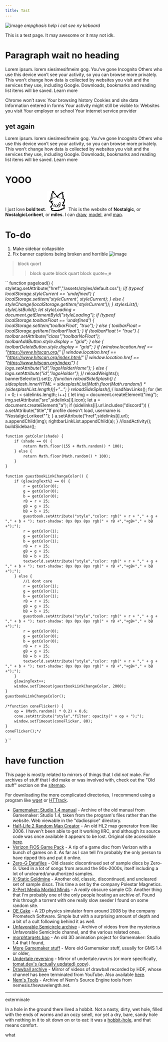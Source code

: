 ```yaml
---
title: Tast
---
```

![image](/art/index/1.png)
*empghasis help i cat see ny keboard*

This is a test page. It may awesome or it may not idk.

# Paragraph wait no heading
Lorem ipsum. lorem siesimesifmeim gog. You’ve gone Incognito
Others who use this device won’t see your activity, so you can browse more privately. This won't change how data is collected by websites you visit and the services they use, including Google. Downloads, bookmarks and reading list items will be saved. Learn more

Chrome won’t save:
Your browsing history
Cookies and site data
Information entered in forms
Your activity might still be visible to:
Websites you visit
Your employer or school
Your internet service provider

## yet again
Lorem ipsum. lorem siesimesifmeim gog. You’ve gone Incognito
Others who use this device won’t see your activity, so you can browse more privately. This won't change how data is collected by websites you visit and the services they use, including Google. Downloads, bookmarks and reading list items will be saved. Learn more

# YOOO
I just love **bold text**.
![image](about_icon.png)
This is the website of **Nostalgic**, or **NostalgicLorikeet**, or **miles**. I can [draw](/art), [model](/art/3d), and [map](/gmod/maps).

# To-do
1. Make sidebar collapsible
2. Fix banner captions being broken and horrible
![image](/art/index/2.png)

>block quort
>>block quote
>block quart
>>block quote=;e

``
function pageload() {
	styletag.setAttribute("href","/assets/styles/default.css");
	/*if (typeof localStorage.styleCurrent == 'undefined') {
		localStorage.setItem('styleCurrent', styleCurrent);
	} else {
		styleChange(localStorage.getItem('styleCurrent'));
	}
	stylesList();
	styleListBuild();
	let styleLoading = document.getElementById("styleLoading");
	if (typeof localStorage.toolbarFloat == 'undefined') {
		localStorage.setItem('toolbarFloat', "true");
	} else {
		toolbarFloat = localStorage.getItem('toolbarFloat');
	}
	if (toolbarFloat != "true") {
		toolbar.setAttribute("class","toolbarNoFloat");
		toolbarAddButton.style.display = "grid";
	} else {
		toolbarDeleteButton.style.display = "grid";
	}
	if (window.location.href == "https://www.hitscan.org/" || window.location.href == "https://www.hitscan.org/index.html/" || window.location.href == "https://www.hitscan.org/index/") {
		logo.setAttribute("id","logoHolderHome");
	} else {
		logo.setAttribute("id","logoHolder");
	}*/
	reloadWeights();
	bannerSelector().set();
	/*function reloadSideSplash() {
		sidesplash.innerHTML = sidesplashList[Math.floor(Math.random() * (sidesplashList.length))]+"...";
	}
	reloadSideSplash();*/
	loadNavLinks();
	for (let i = 0; i < sidelinks.length; i++) {
		let img = document.createElement("img");
		img.setAttribute("src",sidelinks[i].icon);
		let a = document.createElement("a");
		if (sidelinks[i].url.includes("discord")) {
			a.setAttribute("title","If profile doesn't load, username is \"NostalgicLorikeet\"");
		}
		a.setAttribute("href",sidelinks[i].url);
		a.appendChild(img);
		rightbarLinkList.appendChild(a);
	}
	//loadActivity();
	buildSidebar();
	
	function getColor(shade) {
		if (shade == 0) {
			return Math.floor(155 + Math.random() * 100);
		} else {
			return Math.floor(Math.random() * 100);
		}
	}
	
	function guestbookLinkChangeColor() {
		if (glowingText%2 == 0) {
			r = getColor(0);
			g = getColor(0);
			b = getColor(0);
			rB = r + 25;
			gB = g + 25;
			bB = b + 25;
			guestbook.setAttribute("style","color: rgb(" + r + "," + g + "," + b + "); text-shadow: 0px 0px 8px rgb(" + rB +","+gB+"," + bB +");");
			r = getColor(1);
			g = getColor(1);
			b = getColor(1);
			rB = r + 25;
			gB = g + 25;
			bB = b + 25;
			textworld.setAttribute("style","color: rgb(" + r + "," + g + "," + b + "); text-shadow: 0px 0px 8px rgb(" + rB +","+gB+"," + bB +");");
		} else {
			//i dont care
			r = getColor(1);
			g = getColor(1);
			b = getColor(1);
			rB = r + 25;
			gB = g + 25;
			bB = b + 25;
			guestbook.setAttribute("style","color: rgb(" + r + "," + g + "," + b + "); text-shadow: 0px 0px 8px rgb(" + rB +","+gB+"," + bB +");");
			r = getColor(0);
			g = getColor(0);
			b = getColor(0);
			rB = r + 25;
			gB = g + 25;
			bB = b + 25;
			textworld.setAttribute("style","color: rgb(" + r + "," + g + "," + b + "); text-shadow: 0px 0px 8px rgb(" + rB +","+gB+"," + bB +");");
		}
		glowingText++;
		window.setTimeout(guestbookLinkChangeColor, 2000);
	}
	guestbookLinkChangeColor();
	
	/*function coneFlicker() {
		op = (Math.random() * 0.2) + 0.6;
		cone.setAttribute("style","filter: opacity(" + op + ");");
		window.setTimeout(coneFlicker, 80);
	}
	coneFlicker();*/
}
``

# have function
This page is mostly related to mirrors of things that I did *not* make. For archives of stuff that I did make or was involved with, check out the "Old stuff" section on the [sitemap](/sitemap).

For downloading the more complicated directories, I recommend using a program like [wget](https://www.gnu.org/software/wget/) or [HTTrack](https://www.httrack.com/).

- [Gamemaker: Studio 1.4 manual](https://files.hitscan.org/files_two/archives/gms1.4/) - Archive of the old manual from Gamemaker: Studio 1.4, taken from the program's files rather than the website. Web viewable in the "dadiospice" directory.
- [Half-Life 2 Random Map Creator](https://files.hitscan.org/files_two/archives/hl2rmcinstall.zip) - An old HL2 map generator from like 2006. I haven't been able to get it working IIRC, and although its source code was once available it appears to be lost. Original site accessible [here](https://web.archive.org/web/20061009132348/http://hl2rmc.hl2files.com).
- [Verizon FiOS Game Pack](https://files.hitscan.org/files_two/archives/Verizon%20FiOS%20Game%20Pack.iso) - A rip of a game disc from Verizon with a bunch of games on it. As far as I can tell I'm probably the only person to have ripped this and put it online.
- [Zero-G Datafiles](https://files.hitscan.org/files_two/samples/Zero-G%20Datafiles/) - Old classic discontinued set of sample discs by Zero-G. Used in a lot of songs from around the 90s-2000s, itself including a lot of uncleared/unauthorized samples.
- [X-Static Goldmine](https://files.hitscan.org/files_two/samples/X-Static%20Goldmine/) - Another old, classic, discontinued, and uncleared set of sample discs. This time a set by the company Polestar Magnetics.
- [X-Pert Media Morbid Minds](https://files.hitscan.org/files_two/samples/X-pert.Media.Morbid.Minds.WAV-ALFiSO/) - A *really* obscure sample CD. Another thing that I'm probably one of the only people hosting an archive of. Found this through a torrent with one really slow seeder I found on some random site.
- [OE Cake](https://files.hitscan.org/files_two/archives/OE-CAKE!.zip) - A 2D physics simulator from around 2008 by the company Prometech Software. Simple but with a surprising amount of depth and a bit of a cult following behind it as well.
- [Unfavorable Semicircle archive](https://files.hitscan.org/files_two/archives/Unfavorable%20Semicircle%20Archive) - Archive of videos from the mysterious Unfavorable Semicircle channel, and the various related ones.
- [morphtargets bao](https://files.hitscan.org/files_two/archives/morphtargets%20bao.rar) - An old 3D animation project for Gamemaker: Studio 1.4 that I found,
- [More Gamemaker stuff](https://files.hitscan.org/files_two/archives/gamemaker/) - More old Gamemaker stuff, usually for GMS 1.4 or older,
- [Undertale reversing](https://files.hitscan.org/files_two/archives/undertale/) - Mirror of undertale.rawr.rs (or more specifically, [tomat.dev's (actually updated) copy](https://tomat.dev/undertale/)).
- [Drawball archive](https://files.hitscan.org/files_two/archives/drawball/) - Mirror of videos of drawball recorded by HDF, whose channel has been terminated from YouTube. Also available [here](https://smaert.com/chaos).
- [Nem's Tools](https://files.hitscan.org/files_two/archives/nem's%20tools/) - Archive of Nem's Source Engine tools from nemesis.thewavelength.net.

---

exterminate

In a hole in the ground there lived a hobbit. Not a nasty, dirty, wet hole, filled with the ends
of worms and an oozy smell, nor yet a dry, bare, sandy hole with nothing in it to sit down on or to
eat: it was a [hobbit-hole][1], and that means comfort.

[1]: <https://en.wikipedia.org/wiki/Hobbit#Lifestyle> "Hobbit lifestyles"

what